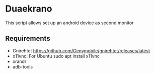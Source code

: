 # Duaekrano
This script allows set up an android device as second monitor
 
## Requirements 
* Gnirehtet https://github.com/Genymobile/gnirehtet/releases/latest
* x11vnc: For Ubuntu sudo apt install x11vnc
* xrandr
* adb-tools
